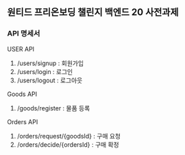 ## 원티드 프리온보딩 챌린지 백엔드 20 사전과제


### API 명세서
USER API
1. /users/signup : 회원가입
2. /users/login : 로그인
3. /users/logout : 로그아웃

Goods API
1. /goods/register : 물품 등록

Orders API
1. /orders/request/{goodsId} : 구매 요청
2. /orders/decide/{ordersId} : 구매 확정